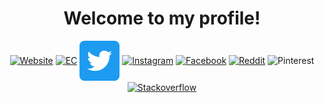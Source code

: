 <h1 align="center">Welcome to my profile! </h1>
<p align="center">
<a href=https://mohamadmoheb.github.io/Website/><img align="center" src="https://i.ibb.co/GPjvtk5/Personal-Website.png" alt="Website" height="64" width="64" target="_blank"/></a>
<a href=https://github.com/Electronics-Calculator><img align="center" src="https://avatars.githubusercontent.com/u/99218795?s=400&u=000e48ddd57991f15b9c85ef92fefd4c87176e77&v=4" alt="EC" height="64" width="64" target="_blank"/></a>
<a href=https://twitter.com/m0edah0e><img align="center" src="Icons/Twitter.png" alt="Twitter" height="64" width="64" target="_blank"/></a>
<a href=https://www.instagram.com/mohamadmohebx><img align="center" src="https://i.ibb.co/94BjtKY/Instagram.png" alt="Instagram" height="64" width="64" target="_blank"/></a>
<a href=https://www.facebook.com/m0edah0e><img align="center" src="https://i.ibb.co/4d38zjm/face.png" alt="Facebook" height="64" width="64" target="_blank"/></a>
<a href=https://www.reddit.com/user/m0edah0e><img align="center" src="https://i.ibb.co/3sKfX6M/reddit.png" alt="Reddit" height="64" width="64" target="_blank"/></a>
<a hrefhttps://www.linkedin.com/in/mohamad-moheb-901501162/><img align="center" src="https://i.ibb.co/t84WPhG/Pinterest.png" alt="Pinterest" height="64" width="64" target="_blank"/></a>
<a href=https://stackoverflow.com/users/12148762/mohamad><img align="center" src="https://i.ibb.co/vhKT1Dq/stack.png" alt="Stackoverflow" height="64" width="64" target="_blank"/></a>
